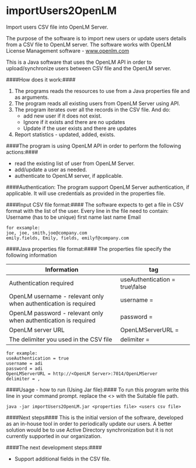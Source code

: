 importUsers2OpenLM
==================

Import users CSV file into OpenLM Server.

The purpose of the software is to import new users or update users details from a CSV file to OpenLM server. The software works with OpenLM License Management software  - www.openlm.com

This is a Java software that uses the OpenLM API in order to upload/synchronize users between CSV file and the OpenLM server.

####How does it work:####
1. The programs reads the resources to use from a Java properties file and as arguments. 
2. The program reads all existing users from OpenLM Server using API. 
3. The program iterates over all the records in the CSV file. And do: 
   - add new user if it does not exist.
   - Ignore if it exists and there are no updates
   - Update if the user exists and there are updates
4. Report statistics - updated, added, exists.

####The program is using OpenLM API in order to perform the following actions:####
- read the existing list of user from OpenLM Server.
- add/update a user as needed.
- authenticate to OpenLM server, if applicable.

####Authentication: 
The program support OpenLM Server authentication, if applicable. It will use credentials as provided in the properties file. 

####Input CSV file format:####
The software expects to get a file in CSV format with the list of the user.
Every line in the file need to contain: 
Username (has to be unique)
first name
last name
Email
```
for exsample:
joe, joe, smith,joe@company.com
emily.fields, Emily, fields, emilyf@company.com
```

####Java properties file format:####
The properties file specify the following information 

|Information|tag|
|-----------|---|
|Authentication required|useAuthentication = true\false|
|OpenLM username - relevant only when authentication is required|username =|
|OpenLM password - relevant only when authentication is required|password =|
|OpenLM server URL|OpenLMServerURL =|
|The delimiter you used in the CSV file|delimiter =|

```
for example:
useAuthentication = true
username = adi
password = adi
OpenLMServerURL = http://<OpenLM Server>:7014/OpenLMServer
delimiter = ,
```

####Usage - how to run (Using Jar file):####
To run this program write this line in your command prompt. replace the <> with the Suitable file path. 
```
java -jar importUsers2OpenLM.jar <properties file> <users csv file>
```
####Next steps####
This is the initial version of the software, developed as an  in-house tool in order to periodically update our users. A better solution would be to use Active Directory synchronization but it is not currently supported in our organization.

####The next development steps:####
- Support additional fields in the CSV file.

